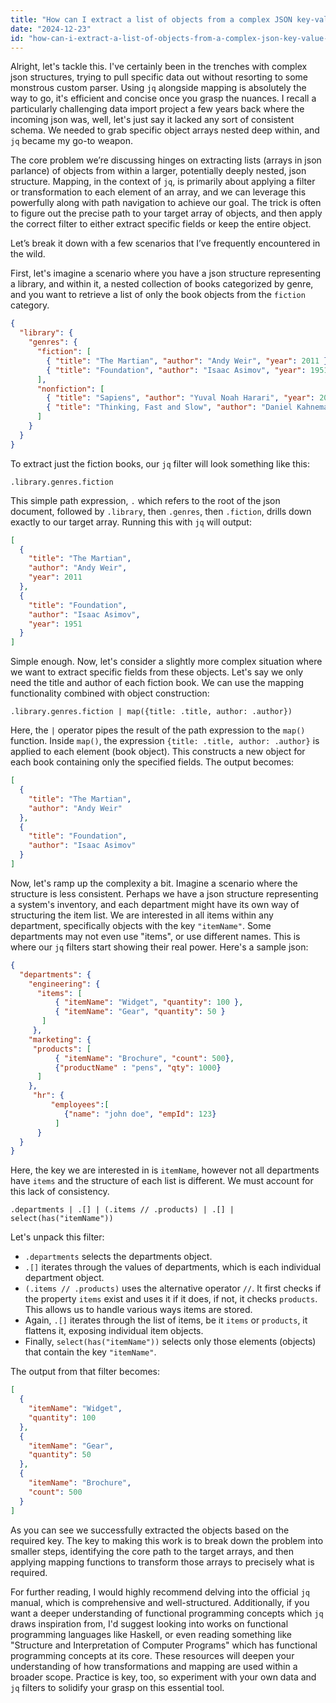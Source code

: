 ```yaml
---
title: "How can I extract a list of objects from a complex JSON key-value structure using jq and mapping?"
date: "2024-12-23"
id: "how-can-i-extract-a-list-of-objects-from-a-complex-json-key-value-structure-using-jq-and-mapping"
---
```


Alright, let's tackle this. I've certainly been in the trenches with complex json structures, trying to pull specific data out without resorting to some monstrous custom parser. Using `jq` alongside mapping is absolutely the way to go, it's efficient and concise once you grasp the nuances. I recall a particularly challenging data import project a few years back where the incoming json was, well, let's just say it lacked any sort of consistent schema. We needed to grab specific object arrays nested deep within, and `jq` became my go-to weapon.

The core problem we’re discussing hinges on extracting lists (arrays in json parlance) of objects from within a larger, potentially deeply nested, json structure. Mapping, in the context of `jq`, is primarily about applying a filter or transformation to each element of an array, and we can leverage this powerfully along with path navigation to achieve our goal. The trick is often to figure out the precise path to your target array of objects, and then apply the correct filter to either extract specific fields or keep the entire object.

Let’s break it down with a few scenarios that I’ve frequently encountered in the wild.

First, let's imagine a scenario where you have a json structure representing a library, and within it, a nested collection of books categorized by genre, and you want to retrieve a list of only the book objects from the `fiction` category.

```json
{
  "library": {
    "genres": {
      "fiction": [
        { "title": "The Martian", "author": "Andy Weir", "year": 2011 },
        { "title": "Foundation", "author": "Isaac Asimov", "year": 1951 }
      ],
      "nonfiction": [
        { "title": "Sapiens", "author": "Yuval Noah Harari", "year": 2011 },
        { "title": "Thinking, Fast and Slow", "author": "Daniel Kahneman", "year": 2011 }
      ]
    }
  }
}
```

To extract just the fiction books, our `jq` filter will look something like this:

```jq
.library.genres.fiction
```

This simple path expression, `.` which refers to the root of the json document, followed by `.library`, then `.genres`, then `.fiction`, drills down exactly to our target array. Running this with `jq` will output:

```json
[
  {
    "title": "The Martian",
    "author": "Andy Weir",
    "year": 2011
  },
  {
    "title": "Foundation",
    "author": "Isaac Asimov",
    "year": 1951
  }
]
```

Simple enough. Now, let's consider a slightly more complex situation where we want to extract specific fields from these objects. Let's say we only need the title and author of each fiction book. We can use the mapping functionality combined with object construction:

```jq
.library.genres.fiction | map({title: .title, author: .author})
```

Here, the `|` operator pipes the result of the path expression to the `map()` function. Inside `map()`, the expression `{title: .title, author: .author}` is applied to each element (book object). This constructs a new object for each book containing only the specified fields. The output becomes:

```json
[
  {
    "title": "The Martian",
    "author": "Andy Weir"
  },
  {
    "title": "Foundation",
    "author": "Isaac Asimov"
  }
]
```

Now, let's ramp up the complexity a bit. Imagine a scenario where the structure is less consistent. Perhaps we have a json structure representing a system's inventory, and each department might have its own way of structuring the item list. We are interested in all items within any department, specifically objects with the key `"itemName"`. Some departments may not even use "items", or use different names. This is where our `jq` filters start showing their real power. Here's a sample json:

```json
{
  "departments": {
    "engineering": {
      "items": [
          { "itemName": "Widget", "quantity": 100 },
          { "itemName": "Gear", "quantity": 50 }
       ]
     },
    "marketing": {
     "products": [
          { "itemName": "Brochure", "count": 500},
          {"productName" : "pens", "qty": 1000}
      ]
    },
     "hr": {
         "employees":[
            {"name": "john doe", "empId": 123}
          ]
      }
  }
}
```

Here, the key we are interested in is `itemName`, however not all departments have `items` and the structure of each list is different. We must account for this lack of consistency.

```jq
.departments | .[] | (.items // .products) | .[] | select(has("itemName"))
```
Let's unpack this filter:

*   `.departments` selects the departments object.
*   `.[]` iterates through the values of departments, which is each individual department object.
*   `(.items // .products)` uses the alternative operator `//`. It first checks if the property `items` exist and uses it if it does, if not, it checks `products`. This allows us to handle various ways items are stored.
*   Again, `.[]` iterates through the list of items, be it `items` or `products`, it flattens it, exposing individual item objects.
*   Finally, `select(has("itemName"))` selects only those elements (objects) that contain the key `"itemName"`.

The output from that filter becomes:
```json
[
  {
    "itemName": "Widget",
    "quantity": 100
  },
  {
    "itemName": "Gear",
    "quantity": 50
  },
  {
    "itemName": "Brochure",
    "count": 500
  }
]
```

As you can see we successfully extracted the objects based on the required key. The key to making this work is to break down the problem into smaller steps, identifying the core path to the target arrays, and then applying mapping functions to transform those arrays to precisely what is required.

For further reading, I would highly recommend delving into the official `jq` manual, which is comprehensive and well-structured. Additionally, if you want a deeper understanding of functional programming concepts which `jq` draws inspiration from, I'd suggest looking into works on functional programming languages like Haskell, or even reading something like "Structure and Interpretation of Computer Programs" which has functional programming concepts at its core. These resources will deepen your understanding of how transformations and mapping are used within a broader scope. Practice is key, too, so experiment with your own data and `jq` filters to solidify your grasp on this essential tool.
